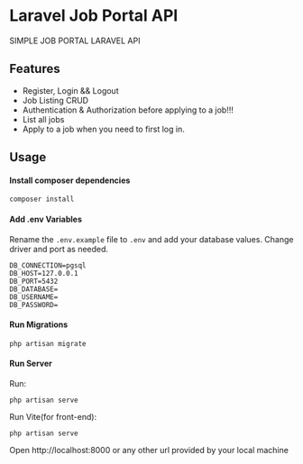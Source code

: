 # Laravel Job Portal API
SIMPLE JOB PORTAL LARAVEL API

## Features

-   Register, Login && Logout
-   Job Listing CRUD
-   Authentication & Authorization before applying to a job!!!
-   List all jobs 
-   Apply  to  a job when you need to first log in.


## Usage

#### Install composer dependencies

```
composer install
```

#### Add .env Variables

Rename the `.env.example` file to `.env` and add your database values. Change driver and port as needed.

```
DB_CONNECTION=pgsql
DB_HOST=127.0.0.1
DB_PORT=5432
DB_DATABASE=
DB_USERNAME=
DB_PASSWORD=
```

#### Run Migrations

```
php artisan migrate
```

#### Run Server

Run:

```
php artisan serve
```

Run Vite(for front-end):

```
php artisan serve
```

Open http://localhost:8000 or any other url provided by your local machine
